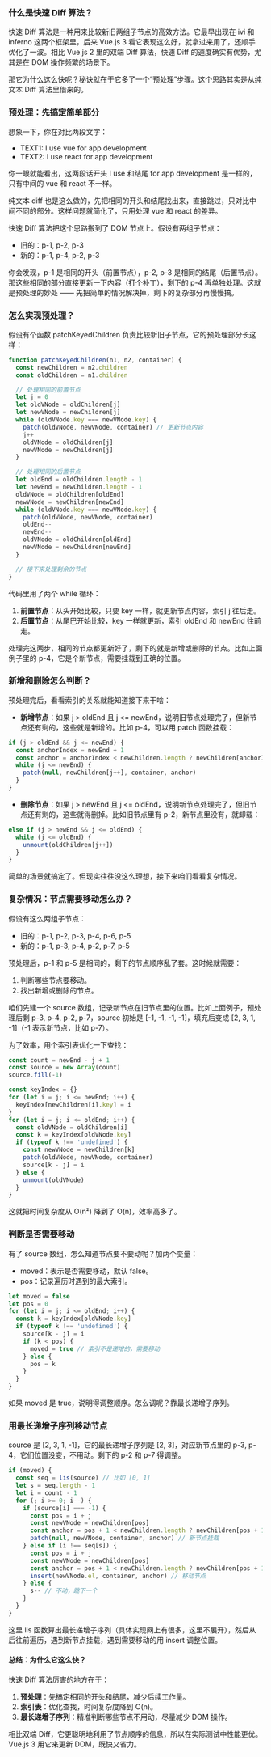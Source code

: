 ### 什么是快速 Diff 算法？

快速 Diff 算法是一种用来比较新旧两组子节点的高效方法。它最早出现在 ivi 和 inferno 这两个框架里，后来 Vue.js 3 看它表现这么好，就拿过来用了，还顺手优化了一波。相比 Vue.js 2 里的双端 Diff 算法，快速 Diff 的速度确实有优势，尤其是在 DOM 操作频繁的场景下。

那它为什么这么快呢？秘诀就在于它多了一个“预处理”步骤。这个思路其实是从纯文本 Diff 算法里借来的。



### 预处理：先搞定简单部分

想象一下，你在对比两段文字：

- TEXT1: I use vue for app development
- TEXT2: I use react for app development

你一眼就能看出，这两段话开头 I use 和结尾 for app development 是一样的，只有中间的 vue 和 react 不一样。

纯文本 diff 也是这么做的，先把相同的开头和结尾找出来，直接跳过，只对比中间不同的部分。这样问题就简化了，只用处理 vue 和 react 的差异。

快速 Diff 算法把这个思路搬到了 DOM 节点上。假设有两组子节点：

- 旧的：p-1, p-2, p-3
- 新的：p-1, p-4, p-2, p-3

你会发现，p-1 是相同的开头（前置节点），p-2, p-3 是相同的结尾（后置节点）。那这些相同的部分直接更新一下内容（打个补丁），剩下的 p-4 再单独处理。这就是预处理的妙处 —— 先把简单的情况解决掉，剩下的复杂部分再慢慢搞。



### 怎么实现预处理？

假设有个函数 patchKeyedChildren 负责比较新旧子节点，它的预处理部分长这样：

```js
function patchKeyedChildren(n1, n2, container) {
  const newChildren = n2.children
  const oldChildren = n1.children

  // 处理相同的前置节点
  let j = 0
  let oldVNode = oldChildren[j]
  let newVNode = newChildren[j]
  while (oldVNode.key === newVNode.key) {
    patch(oldVNode, newVNode, container) // 更新节点内容
    j++
    oldVNode = oldChildren[j]
    newVNode = newChildren[j]
  }

  // 处理相同的后置节点
  let oldEnd = oldChildren.length - 1
  let newEnd = newChildren.length - 1
  oldVNode = oldChildren[oldEnd]
  newVNode = newChildren[newEnd]
  while (oldVNode.key === newVNode.key) {
    patch(oldVNode, newVNode, container)
    oldEnd--
    newEnd--
    oldVNode = oldChildren[oldEnd]
    newVNode = newChildren[newEnd]
  }

  // 接下来处理剩余的节点
}
```

代码里用了两个 while 循环：

1. **前置节点**：从头开始比较，只要 key 一样，就更新节点内容，索引 j 往后走。
2. **后置节点**：从尾巴开始比较，key 一样就更新，索引 oldEnd 和 newEnd 往前走。

处理完这两步，相同的节点都更新好了，剩下的就是新增或删除的节点。比如上面例子里的 p-4，它是个新节点，需要挂载到正确的位置。



### 新增和删除怎么判断？

预处理完后，看看索引的关系就能知道接下来干啥：

- **新增节点**：如果 j > oldEnd 且 j <= newEnd，说明旧节点处理完了，但新节点还有剩的，这些就是新增的。比如 p-4，可以用 patch 函数挂载：

```js
if (j > oldEnd && j <= newEnd) {
  const anchorIndex = newEnd + 1
  const anchor = anchorIndex < newChildren.length ? newChildren[anchorIndex].el : null
  while (j <= newEnd) {
    patch(null, newChildren[j++], container, anchor)
  }
}
```

- **删除节点**：如果 j > newEnd 且 j <= oldEnd，说明新节点处理完了，但旧节点还有剩的，这些就得删掉。比如旧节点里有 p-2，新节点里没有，就卸载：

```js
else if (j > newEnd && j <= oldEnd) {
  while (j <= oldEnd) {
    unmount(oldChildren[j++])
  }
}
```

简单的场景就搞定了。但现实往往没这么理想，接下来咱们看看复杂情况。



### 复杂情况：节点需要移动怎么办？

假设有这么两组子节点：

- 旧的：p-1, p-2, p-3, p-4, p-6, p-5
- 新的：p-1, p-3, p-4, p-2, p-7, p-5

预处理后，p-1 和 p-5 是相同的，剩下的节点顺序乱了套。这时候就需要：

1. 判断哪些节点要移动。
2. 找出新增或删除的节点。

咱们先建一个 source 数组，记录新节点在旧节点里的位置。比如上面例子，预处理后剩 p-3, p-4, p-2, p-7，source 初始是 [-1, -1, -1, -1]，填充后变成 [2, 3, 1, -1]（-1 表示新节点，比如 p-7）。

为了效率，用个索引表优化一下查找：

```js
const count = newEnd - j + 1
const source = new Array(count)
source.fill(-1)

const keyIndex = {}
for (let i = j; i <= newEnd; i++) {
  keyIndex[newChildren[i].key] = i
}
for (let i = j; i <= oldEnd; i++) {
  const oldVNode = oldChildren[i]
  const k = keyIndex[oldVNode.key]
  if (typeof k !== 'undefined') {
    const newVNode = newChildren[k]
    patch(oldVNode, newVNode, container)
    source[k - j] = i
  } else {
    unmount(oldVNode)
  }
}
```

这就把时间复杂度从 O(n²) 降到了 O(n)，效率高多了。



### 判断是否需要移动

有了 source 数组，怎么知道节点要不要动呢？加两个变量：

- moved：表示是否需要移动，默认 false。
- pos：记录遍历时遇到的最大索引。

```js
let moved = false
let pos = 0
for (let i = j; i <= oldEnd; i++) {
  const k = keyIndex[oldVNode.key]
  if (typeof k !== 'undefined') {
    source[k - j] = i
    if (k < pos) {
      moved = true // 索引不是递增的，需要移动
    } else {
      pos = k
    }
  }
}
```

如果 moved 是 true，说明得调整顺序。怎么调呢？靠最长递增子序列。



### 用最长递增子序列移动节点

source 是 [2, 3, 1, -1]，它的最长递增子序列是 [2, 3]，对应新节点里的 p-3, p-4，它们位置没变，不用动。剩下的 p-2 和 p-7 得调整。

```js
if (moved) {
  const seq = lis(source) // 比如 [0, 1]
  let s = seq.length - 1
  let i = count - 1
  for (; i >= 0; i--) {
    if (source[i] === -1) {
      const pos = i + j
      const newVNode = newChildren[pos]
      const anchor = pos + 1 < newChildren.length ? newChildren[pos + 1].el : null
      patch(null, newVNode, container, anchor) // 新节点挂载
    } else if (i !== seq[s]) {
      const pos = i + j
      const newVNode = newChildren[pos]
      const anchor = pos + 1 < newChildren.length ? newChildren[pos + 1].el : null
      insert(newVNode.el, container, anchor) // 移动节点
    } else {
      s-- // 不动，跳下一个
    }
  }
}
```

这里 lis 函数算出最长递增子序列（具体实现网上有很多，这里不展开），然后从后往前遍历，遇到新节点挂载，遇到需要移动的用 insert 调整位置。



#### 总结：为什么它这么快？

快速 Diff 算法厉害的地方在于：

1. **预处理**：先搞定相同的开头和结尾，减少后续工作量。
2. **索引表**：优化查找，时间复杂度降到 O(n)。
3. **最长递增子序列**：精准判断哪些节点不用动，尽量减少 DOM 操作。

相比双端 Diff，它更聪明地利用了节点顺序的信息，所以在实际测试中性能更优。Vue.js 3 用它来更新 DOM，既快又省力。